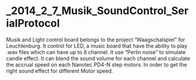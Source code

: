 _2014_2_7_Musik_SoundControl_SerialProtocol
===========================================
Musik and Light control board belongs to the project “Waagschalspiel”
for Leuchtenburg.
It control for LED, a music board that have the ability to play .wav
files which can have up to 8 channel.
It use “Perlin noise” to simulate candle effect. It can blend the sound
volume for each channel and calculate the accrual speed on each Nanotec
PD4-N step motors. In order to get the right sound effect for different
Motor speed.
